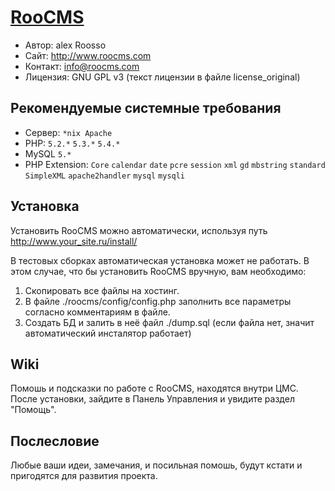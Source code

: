 [RooCMS](http://www.roocms.com)
========
- Автор:	alex Roosso
- Сайт:		http://www.roocms.com
- Контакт:	info@roocms.com
- Лицензия:	GNU GPL v3 (текст лицензии в файле license_original)

Рекомендуемые системные требования
----------------------------------
 - Сервер:	`*nix Apache`
 - PHP:		`5.2.*` `5.3.*` `5.4.*`
 - MySQL	`5.*`
 - PHP Extension: 
	`Core`
	`calendar`
	`date`
	`pcre`
	`session`
	`xml`
	`gd`
	`mbstring`
	`standard`
	`SimpleXML`
	`apache2handler`
	`mysql`
	`mysqli`

Установка
--------------
Установить RooCMS можно автоматически, используя путь http://www.your_site.ru/install/

В тестовых сборках автоматическая установка может не работать. В этом случае, что бы установить RooCMS вручную, вам необходимо:
 1. Cкопировать все файлы на хостинг.
 2. В файле ./roocms/config/config.php заполнить все параметры согласно комментариям в файле.
 3. Создать БД и залить в неё файл ./dump.sql (если файла нет, значит автоматический инсталятор работает)

Wiki
--------------
Помошь и подсказки по работе с RooCMS, находятся внутри ЦМС. После установки, зайдите в Панель Управления и увидите раздел "Помощь".

Послесловие
--------------
Любые ваши идеи, замечания, и посильная помошь, будут кстати и пригодятся для развития проекта.